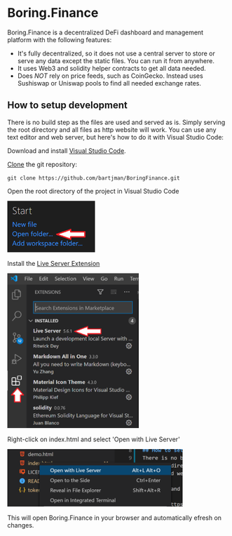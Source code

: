 # Boring.Finance
Boring.Finance is a decentralized DeFi dashboard and management platform with the following features:

- It's fully decentralized, so it does not use a central server to store or serve any data except the static files. You can run it from anywhere.
- It uses Web3 and solidity helper contracts to get all data needed.
- Does *NOT* rely on price feeds, such as CoinGecko. Instead uses Sushiswap or Uniswap pools to find all needed exchange rates.

## How to setup development
There is no build step as the files are used and served as is. Simply serving the root directory and all files as http website will work. You can use any text editor and web server, but here's how to do it with Visual Studio Code:

Download and install [Visual Studio Code](https://code.visualstudio.com/).

[Clone](https://docs.github.com/en/free-pro-team@latest/github/creating-cloning-and-archiving-repositories/cloning-a-repository) the git repository:

    git clone https://github.com/bartjman/BoringFinance.git

Open the root directory of the project in Visual Studio Code

<img src="img/vscode-open-folder.png" alt="Open Folder in Visual Studio Code" width="200"/>

Install the [Live Server Extension](https://marketplace.visualstudio.com/items?itemName=ritwickdey.LiveServer)

<img src="img/vscode-live-server.png" alt="Add Live Server Extension" width="300"/>

Right-click on index.html and select 'Open with Live Server'

<img src="img/vscode-start-live-server.png" alt="Start Live Server" width="400"/>

This will open Boring.Finance in your browser and automatically efresh on changes.


